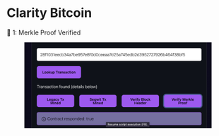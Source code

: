 # Clarity Bitcoin

🧩 1: Merkle  Proof Verified&#x20;

<figure><img src="../.gitbook/assets/Screenshot 2025-03-06 at 17.09.02.png" alt=""><figcaption></figcaption></figure>
